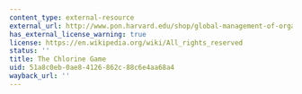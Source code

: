 ```yaml
---
content_type: external-resource
external_url: http://www.pon.harvard.edu/shop/global-management-of-organochlorines/
has_external_license_warning: true
license: https://en.wikipedia.org/wiki/All_rights_reserved
status: ''
title: The Chlorine Game
uid: 51a8c0eb-0ae8-4126-862c-88c6e4aa68a4
wayback_url: ''
---
```

